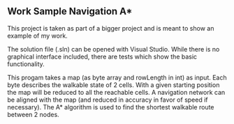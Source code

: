 ## Work Sample Navigation A*
This project is taken as part of a bigger project and is meant to show an example of my work.

The solution file (.sln) can be opened with Visual Studio. While there is no graphical interface included, there are tests which show the basic functionality.

This progam takes a map (as byte array and rowLength in int) as input. Each byte describes the walkable state of 2 cells. With a given starting position the map will be reduced to all the reachable cells. 
A navigation network can be aligned with the map (and reduced in accuracy in favor of speed if necessary). The A* algorithm is used to find the shortest walkable route between 2 nodes.
